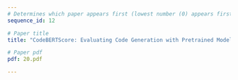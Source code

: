 ```yaml
---
# Determines which paper appears first (lowest number (0) appears first)
sequence_id: 12

# Paper title
title: "CodeBERTScore: Evaluating Code Generation with Pretrained Models of Code"

# Paper pdf
pdf: 20.pdf

---
```


